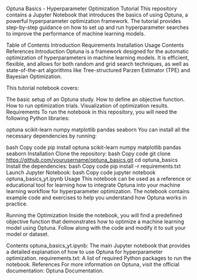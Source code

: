 Optuna Basics - Hyperparameter Optimization Tutorial
This repository contains a Jupyter Notebook that introduces the basics of using Optuna, a powerful hyperparameter optimization framework. The tutorial provides step-by-step guidance on how to set up and run hyperparameter searches to improve the performance of machine learning models.

Table of Contents
Introduction
Requirements
Installation
Usage
Contents
References
Introduction
Optuna is a framework designed for the automatic optimization of hyperparameters in machine learning models. It is efficient, flexible, and allows for both random and grid search techniques, as well as state-of-the-art algorithms like Tree-structured Parzen Estimator (TPE) and Bayesian Optimization.

This tutorial notebook covers:

The basic setup of an Optuna study.
How to define an objective function.
How to run optimization trials.
Visualization of optimization results.
Requirements
To run the notebook in this repository, you will need the following Python libraries:

optuna
scikit-learn
numpy
matplotlib
pandas
seaborn
You can install all the necessary dependencies by running:

bash
Copy code
pip install optuna scikit-learn numpy matplotlib pandas seaborn
Installation
Clone the repository:
bash
Copy code
git clone https://github.com/yourusername/optuna_basics.git
cd optuna_basics
Install the dependencies:
bash
Copy code
pip install -r requirements.txt
Launch Jupyter Notebook:
bash
Copy code
jupyter notebook optuna_basics_yt.ipynb
Usage
This notebook can be used as a reference or educational tool for learning how to integrate Optuna into your machine learning workflow for hyperparameter optimization. The notebook contains example code and exercises to help you understand how Optuna works in practice.

Running the Optimization
Inside the notebook, you will find a predefined objective function that demonstrates how to optimize a machine learning model using Optuna. Follow along with the code and modify it to suit your model or dataset.

Contents
optuna_basics_yt.ipynb: The main Jupyter notebook that provides a detailed explanation of how to use Optuna for hyperparameter optimization.
requirements.txt: A list of required Python packages to run the notebook.
References
For more information on Optuna, visit the official documentation: Optuna Documentation.

